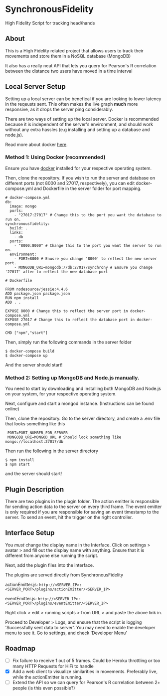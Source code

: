 # SynchronousFidelity
High Fidelity Script for tracking head/hands

## About

This is a High Fidelity related project that allows users to track their movements and store them in a NoSQL database (MongoDB)

It also has a really neat API that lets you query for Pearson's R correlation between the distance two users have moved in a time interval

## Local Server Setup

Setting up a local server can be benefical if you are looking to lower latency in the reqeusts sent. This often makes the live graph **much** more responsive, as it drops the server ping considerably.

There are two ways of setting up the local server. Docker is recommended because it is independent of the server's environment, and should work without any extra hassles (e.g installing and setting up a database and node.js). 

Read more about docker [here](https://www.docker.com/what-docker).

### Method 1: Using Docker (recommended)

Ensure you have [docker](https://www.docker.com/products/docker) installed for your respective operating system.

Then, clone the repository. If you wish to run the server and database on different ports (not 8000 and 27017, respectively), you can edit docker-compose.yml and Dockerfile in the server folder for port mapping.

```
# docker-compose.yml
db:  
  image: mongo
  ports:
    - "27017:27017" # Change this to the port you want the database to run on.
synchronousfidelity:  
  build: .
  links:
    - db
  ports:
    - "8000:8000" # Change this to the port you want the server to run on.
  environment:
    - PORT=8000 # Enusre you change '8000' to reflect the new server port.
    - MONGODB_URI=mongodb://db:27017/synchrony # Ensure you change '27017' after to reflect the new database port

```

```
# Dockerfile

FROM nodesource/jessie:4.4.6
ADD package.json package.json  
RUN npm install  
ADD . .  

EXPOSE 8000 # Change this to reflect the server port in docker-compose.yml
EXPOSE 27017 # Change this to reflect the database port in docker-compose.yml

CMD ["npm","start"]  

```

Then, simply run the following commands in the server folder

```
$ docker-compose build
$ docker-compose up
```

And the server should start!

### Method 2: Setting up MongoDB and Node.js manually.

You need to start by downloading and installing both MongoDB and Node.js on your system, for your respective operating system. 

Next, configure and start a mongod instance. (Instructions can be found online)

Then, clone the repository. Go to the server directory, and create a .env file that looks something like this

```
 PORT=PORT_NUMBER_FOR_SERVER
 MONGODB_URI=MONGOD_URL # Should look something like mongo://localhost:27017/db 
```

Then run the following in the server directory

```
$ npm install
$ npm start
```

and the server should start!

## Plugin Description

There are two plugins in the plugin folder. The action emitter is responsible for sending action data to the server on every third frame.
The event emitter is only required if you are responsible for saving an event timestamp to the server. To send an event, hit the trigger on the right controller.

## Interface Setup

You *must* change the display name in the Interface. 
Click on settings > avatar > and fill out the display name with anything. Ensure that it is different from anyone else running the script.

Next, add the plugin files into the interface. 

The plugins are served directly from SynchronousFidelity

actionEmitter.js: ```http://<SERVER_IP>:<SERVER_PORT>/plugins/actionEmitter/<SERVER_IP>```

eventEmitter.js: ```http://<SERVER_IP>:<SERVER_PORT>/plugins/eventEmitter/<SERVER_IP>```

Right click > edit > running scripts > from URL > and paste the above link in.

Proceed to Developer > Logs, and ensure that the script is logging 'Successfully sent data to server'. You may need to enable the developer menu to see it. Go to settings, and check 'Developer Menu'

## Roadmap

- [ ] Fix failure to receive 1 out of 5 frames. Could be Heroku throttling or too many HTTP Requests for HiFi to handle
- [X] Add a web client to visualize similarities in movements. Preferably live, while the actionEmitter is running.
- [ ] Extend the API so we can query for Pearson's R correlation between 2+ people (is this even possible?)
